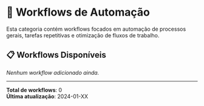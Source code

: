 # 🔄 Workflows de Automação

Esta categoria contém workflows focados em automação de processos gerais, tarefas repetitivas e otimização de fluxos de trabalho.

## 📋 Workflows Disponíveis

_Nenhum workflow adicionado ainda._

---

**Total de workflows**: 0  
**Última atualização**: 2024-01-XX
